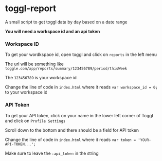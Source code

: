 # toggl-report
A small script to get toggl data by day based on a date range

**You will need a workspace id and an api token**

### Workspace ID

To get your wordkspace id, open toggl and click on `reports` in the left menu

The url will be something like `toggle.com/app/reports/summary/123456789/period/thisWeek`

The `123456789` is your workspace id

Change the line of code in `index.html` where it reads `var workspace_id = 0;` to your workspace id

### API Token

To get your API token, click on your name in the lower left corner of Toggl and click on `Profile Settings`

Scroll down to the bottom and there should be a field for API token

Change the line of code in `index.html` where it reads `var token = 'YOUR-API-TOKEN...';`

Make sure to leave the `:api_token` in the string
